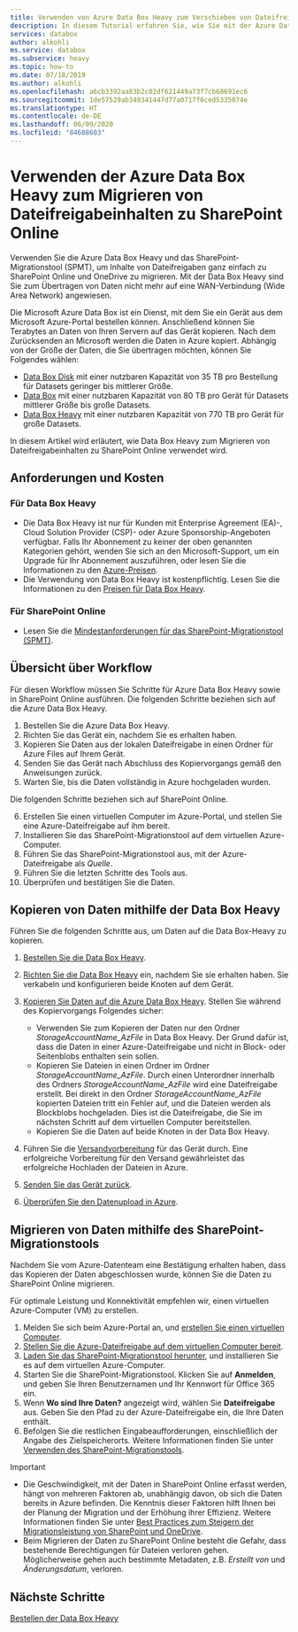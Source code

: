 ```yaml
---
title: Verwenden von Azure Data Box Heavy zum Verschieben von Dateifreigabeinhalten zu SharePoint Online
description: In diesem Tutorial erfahren Sie, wie Sie mit der Azure Data Box Heavy Inhalte von Dateifreigaben zu SharePoint Online migrieren.
services: databox
author: alkohli
ms.service: databox
ms.subservice: heavy
ms.topic: how-to
ms.date: 07/18/2019
ms.author: alkohli
ms.openlocfilehash: a6cb3392aa83b2c02df621449a73f7cb68691ec6
ms.sourcegitcommit: 1de57529ab349341447d77a0717f6ced5335074e
ms.translationtype: HT
ms.contentlocale: de-DE
ms.lasthandoff: 06/09/2020
ms.locfileid: "84608603"
---
```

# <a name="use-the-azure-data-box-heavy-to-migrate-your-file-share-content-to-sharepoint-online"></a>Verwenden der Azure Data Box Heavy zum Migrieren von Dateifreigabeinhalten zu SharePoint Online

Verwenden Sie die Azure Data Box Heavy und das SharePoint-Migrationstool (SPMT), um Inhalte von Dateifreigaben ganz einfach zu SharePoint Online und OneDrive zu migrieren. Mit der Data Box Heavy sind Sie zum Übertragen von Daten nicht mehr auf eine WAN-Verbindung (Wide Area Network) angewiesen.

Die Microsoft Azure Data Box ist ein Dienst, mit dem Sie ein Gerät aus dem Microsoft Azure-Portal bestellen können. Anschließend können Sie Terabytes an Daten von Ihren Servern auf das Gerät kopieren. Nach dem Zurücksenden an Microsoft werden die Daten in Azure kopiert. Abhängig von der Größe der Daten, die Sie übertragen möchten, können Sie Folgendes wählen:

- [Data Box Disk](https://docs.microsoft.com/azure/databox/data-box-disk-overview) mit einer nutzbaren Kapazität von 35 TB pro Bestellung für Datasets geringer bis mittlerer Größe.
- [Data Box](https://docs.microsoft.com/azure/databox/data-box-overview) mit einer nutzbaren Kapazität von 80 TB pro Gerät für Datasets mittlerer Größe bis große Datasets.
- [Data Box Heavy](https://docs.microsoft.com/azure/databox/data-box-heavy-overview) mit einer nutzbaren Kapazität von 770 TB pro Gerät für große Datasets.

In diesem Artikel wird erläutert, wie Data Box Heavy zum Migrieren von Dateifreigabeinhalten zu SharePoint Online verwendet wird.

## <a name="requirements-and-costs"></a>Anforderungen und Kosten

### <a name="for-data-box-heavy"></a>Für Data Box Heavy

- Die Data Box Heavy ist nur für Kunden mit Enterprise Agreement (EA)-, Cloud Solution Provider (CSP)- oder Azure Sponsorship-Angeboten verfügbar. Falls Ihr Abonnement zu keiner der oben genannten Kategorien gehört, wenden Sie sich an den Microsoft-Support, um ein Upgrade für Ihr Abonnement auszuführen, oder lesen Sie die Informationen zu den [Azure-Preisen](https://azure.microsoft.com/pricing/).
- Die Verwendung von Data Box Heavy ist kostenpflichtig. Lesen Sie die Informationen zu den [Preisen für Data Box Heavy](https://azure.microsoft.com/pricing/details/databox/heavy/).


### <a name="for-sharepoint-online"></a>Für SharePoint Online

- Lesen Sie die [Mindestanforderungen für das SharePoint-Migrationstool (SPMT)](https://docs.microsoft.com/sharepointmigration/how-to-use-the-sharepoint-migration-tool).

## <a name="workflow-overview"></a>Übersicht über Workflow

Für diesen Workflow müssen Sie Schritte für Azure Data Box Heavy sowie in SharePoint Online ausführen.
Die folgenden Schritte beziehen sich auf die Azure Data Box Heavy.

1. Bestellen Sie die Azure Data Box Heavy.
2. Richten Sie das Gerät ein, nachdem Sie es erhalten haben.
3. Kopieren Sie Daten aus der lokalen Dateifreigabe in einen Ordner für Azure Files auf Ihrem Gerät.
4. Senden Sie das Gerät nach Abschluss des Kopiervorgangs gemäß den Anweisungen zurück.
5. Warten Sie, bis die Daten vollständig in Azure hochgeladen wurden.

Die folgenden Schritte beziehen sich auf SharePoint Online.

6. Erstellen Sie einen virtuellen Computer im Azure-Portal, und stellen Sie eine Azure-Dateifreigabe auf ihm bereit.
7. Installieren Sie das SharePoint-Migrationstool auf dem virtuellen Azure-Computer.
8. Führen Sie das SharePoint-Migrationstool aus, mit der Azure-Dateifreigabe als *Quelle*.
9. Führen Sie die letzten Schritte des Tools aus.
10. Überprüfen und bestätigen Sie die Daten.

## <a name="use-data-box-heavy-to-copy-data"></a>Kopieren von Daten mithilfe der Data Box Heavy

Führen Sie die folgenden Schritte aus, um Daten auf die Data Box-Heavy zu kopieren.

1. [Bestellen Sie die Data Box Heavy](data-box-heavy-deploy-ordered.md).
2. [Richten Sie die Data Box Heavy](data-box-heavy-deploy-set-up.md) ein, nachdem Sie sie erhalten haben. Sie verkabeln und konfigurieren beide Knoten auf dem Gerät.
3. [Kopieren Sie Daten auf die Azure Data Box Heavy](data-box-heavy-deploy-copy-data.md). Stellen Sie während des Kopiervorgangs Folgendes sicher:

    - Verwenden Sie zum Kopieren der Daten nur den Ordner *StorageAccountName_AzFile* in Data Box Heavy. Der Grund dafür ist, dass die Daten in einer Azure-Dateifreigabe und nicht in Block- oder Seitenblobs enthalten sein sollen.
    - Kopieren Sie Dateien in einen Ordner im Ordner *StorageAccountName_AzFile*. Durch einen Unterordner innerhalb des Ordners *StorageAccountName_AzFile* wird eine Dateifreigabe erstellt. Bei direkt in den Ordner *StorageAccountName_AzFile* kopierten Dateien tritt ein Fehler auf, und die Dateien werden als Blockblobs hochgeladen. Dies ist die Dateifreigabe, die Sie im nächsten Schritt auf dem virtuellen Computer bereitstellen.
    - Kopieren Sie die Daten auf beide Knoten in der Data Box Heavy.
3. Führen Sie die [Versandvorbereitung](data-box-heavy-deploy-picked-up.md#prepare-to-ship) für das Gerät durch. Eine erfolgreiche Vorbereitung für den Versand gewährleistet das erfolgreiche Hochladen der Dateien in Azure.
4. [Senden Sie das Gerät zurück](data-box-heavy-deploy-picked-up.md#ship-data-box-heavy-back).
5. [Überprüfen Sie den Datenupload in Azure](data-box-heavy-deploy-picked-up.md#verify-data-upload-to-azure).

## <a name="use-spmt-to-migrate-data"></a>Migrieren von Daten mithilfe des SharePoint-Migrationstools

Nachdem Sie vom Azure-Datenteam eine Bestätigung erhalten haben, dass das Kopieren der Daten abgeschlossen wurde, können Sie die Daten zu SharePoint Online migrieren.

Für optimale Leistung und Konnektivität empfehlen wir, einen virtuellen Azure-Computer (VM) zu erstellen.

1. Melden Sie sich beim Azure-Portal an, und [erstellen Sie einen virtuellen Computer](../virtual-machines/windows/quick-create-portal.md).
2. [Stellen Sie die Azure-Dateifreigabe auf dem virtuellen Computer bereit](../storage/files/storage-how-to-use-files-windows.md#mount-the-azure-file-share-with-file-explorer).
3. [Laden Sie das SharePoint-Migrationstool herunter](https://spmtreleasescus.blob.core.windows.net/install/default.htm), und installieren Sie es auf dem virtuellen Azure-Computer.
4. Starten Sie die SharePoint-Migrationstool. Klicken Sie auf **Anmelden**, und geben Sie Ihren Benutzernamen und Ihr Kennwort für Office 365 ein.
5. Wenn **Wo sind Ihre Daten?** angezeigt wird, wählen Sie **Dateifreigabe** aus. Geben Sie den Pfad zu der Azure-Dateifreigabe ein, die Ihre Daten enthält.
6. Befolgen Sie die restlichen Eingabeaufforderungen, einschließlich der Angabe des Zielspeicherorts. Weitere Informationen finden Sie unter [Verwenden des SharePoint-Migrationstools](https://docs.microsoft.com/sharepointmigration/how-to-use-the-sharepoint-migration-tool).

> [!IMPORTANT]
> - Die Geschwindigkeit, mit der Daten in SharePoint Online erfasst werden, hängt von mehreren Faktoren ab, unabhängig davon, ob sich die Daten bereits in Azure befinden. Die Kenntnis dieser Faktoren hilft Ihnen bei der Planung der Migration und der Erhöhung ihrer Effizienz.  Weitere Informationen finden Sie unter [Best Practices zum Steigern der Migrationsleistung von SharePoint und OneDrive](/sharepointmigration/sharepoint-online-and-onedrive-migration-speed).
> - Beim Migrieren der Daten zu SharePoint Online besteht die Gefahr, dass bestehende Berechtigungen für Dateien verloren gehen. Möglicherweise gehen auch bestimmte Metadaten, z.B. *Erstellt von* und *Änderungsdatum*, verloren.

## <a name="next-steps"></a>Nächste Schritte

[Bestellen der Data Box Heavy](./data-box-heavy-deploy-ordered.md)